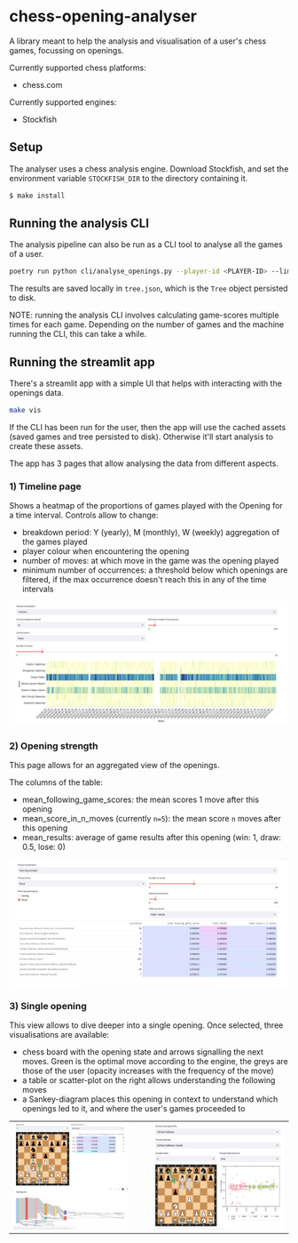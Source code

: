 # chess-opening-analyser

A library meant to help the analysis and visualisation of a user's chess games, focussing on openings.

Currently supported chess platforms:
* chess.com

 Currently supported engines:
* Stockfish

## Setup
The analyser uses a chess analysis engine. Download Stockfish, and set the environment variable `STOCKFISH_DIR` to the directory containing it.

```bash
$ make install
```

## Running the analysis CLI
The analysis pipeline can also be run as a CLI tool to analyse all the games of a user.

```bash
poetry run python cli/analyse_openings.py --player-id <PLAYER-ID> --limit <LIMIT> --num-workers <NUM-WORKERS>
```

The results are saved locally in `tree.json`, which is the `Tree` object persisted to disk.

NOTE: running the analysis CLI involves calculating game-scores multiple times for each game.
Depending on the number of games and the machine running the CLI, this can take a while.

## Running the streamlit app

There's a streamlit app with a simple UI that helps with interacting with the openings data.

```bash
make vis
```

If the CLI has been run for the user, then the app will use the cached assets (saved games and tree persisted to disk). Otherwise it'll start analysis to create these assets.

The app has 3 pages that allow analysing the data from different aspects.

### 1) Timeline page
Shows a heatmap of the proportions of games played with the Opening for a time interval. Controls allow to change:
* breakdown period: Y (yearly), M (monthly), W (weekly) aggregation of the games played
* player colour when encountering the opening
* number of moves: at which move in the game was the opening played
* minimum number of occurrences: a threshold below which openings are filtered, if the max occurrence doesn't reach this in any of the time intervals

![Alt text](images/timeline.png)

### 2) Opening strength
This page allows for an aggregated view of the openings.

The columns of the table:
* mean_following_game_scores: the mean scores 1 move after this opening
* mean_score_in_n_moves (currently `n=5`): the mean score `n` moves after this opening
* mean_results: average of game results after this opening (win: 1, draw: 0.5, lose: 0)

![Alt text](images/opening-strength.png)


### 3) Single opening
This view allows to dive deeper into a single opening. Once selected, three visualisations are available:
* chess board with the opening state and arrows signalling the next moves. Green is the optimal move according to the engine, the greys are those of the user (opacity increases with the frequency of the move)
* a table or scatter-plot on the right allows understanding the following moves
* a Sankey-diagram places this opening in context to understand which openings led to it, and where the user's games proceeded to


<table>
  <tr>
    <td>
      <img src="images/single_opening_with_sankey.png" alt="Image 1" width="88%"/>
    </td>
    <td>
      <img src="images/single_opening_4.png" alt="Image 2" width="100%"/>
    </td>
  </tr>
</table>
